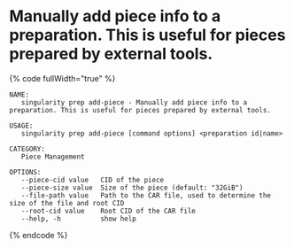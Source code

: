 # Manually add piece info to a preparation. This is useful for pieces prepared by external tools.

{% code fullWidth="true" %}
```
NAME:
   singularity prep add-piece - Manually add piece info to a preparation. This is useful for pieces prepared by external tools.

USAGE:
   singularity prep add-piece [command options] <preparation id|name>

CATEGORY:
   Piece Management

OPTIONS:
   --piece-cid value   CID of the piece
   --piece-size value  Size of the piece (default: "32GiB")
   --file-path value   Path to the CAR file, used to determine the size of the file and root CID
   --root-cid value    Root CID of the CAR file
   --help, -h          show help
```
{% endcode %}
